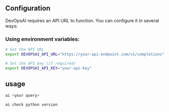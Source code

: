 ## Configuration

DevOpsAI requires an API URL to function. You can configure it in several ways:

### Using environment variables:

```bash
# Set the API URL
export DEVOPSAI_API_URL="https://your-api-endpoint.com/v1/completions"

# Set the API key (if required)
export DEVOPSAI_API_KEY="your-api-key"
```

## usage

```bash
ai <your query>

ai check python version
```


